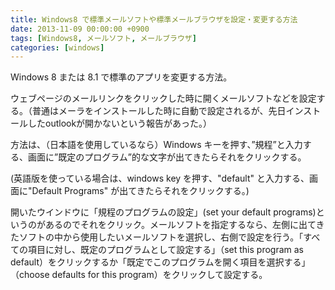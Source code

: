 ```yaml
---
title: Windows8 で標準メールソフトや標準メールブラウザを設定・変更する方法
date: 2013-11-09 00:00:00 +0900
tags: [Windows8, メールソフト, メールブラウザ]
categories: [windows]
---
```


<p>Windows 8 または 8.1 で標準のアプリを変更する方法。</p>
<p>ウェブページのメールリンクをクリックした時に開くメールソフトなどを設定する。（普通はメーラをインストールした時に自動で設定されるが、先日インストールしたoutlookが開かないという報告があった。）</p>
<p>方法は、（日本語を使用しているなら）Windows キーを押す、”規程”と入力する、画面に”既定のプログラム”的な文字が出てきたらそれをクリックする。</p>
<p>(英語版を使っている場合は、windows key を押す、"default" と入力する、画面に"Default Programs" が出てきたらそれをクリックする。)</p>
<p>開いたウインドウに「規程のプログラムの設定」(set your default programs)というのがあるのでそれをクリック。メールソフトを指定するなら、左側に出てきたソフトの中から使用したいメールソフトを選択し、右側で設定を行う。「すべての項目に対し、既定のプログラムとして設定する」（set this program as default）をクリックするか「既定でこのプログラムを開く項目を選択する」（choose defaults for this program）をクリックして設定する。</p>
